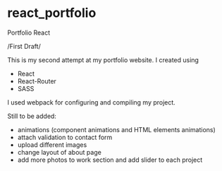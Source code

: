 # react_portfolio
Portfolio React

/First Draft/

This is my second attempt at my portfolio website. I created using 

- React
- React-Router
- SASS

I used webpack for configuring and compiling my project.

Still to be added:

- animations (component animations and HTML elements animations)
- attach validation to contact form
- upload different images
- change layout of about page
- add more photos to work section and add slider to each project